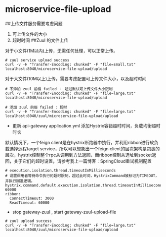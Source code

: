 # microservice-file-upload

##上传文件服务需要考虑问题
  1. 可上传文件的大小
  2. 超时时间
##Zuul 的文件上传



对于小文件(1M以内)上传，无需任何处理，可以正常上传。
``` 
# zuul service upload success
curl -v -H "Transfer-Encoding: chunked" -F "file=small.txt" localhost:8040/microservice-file-upload/upload 
```
对于大文件(10M以上)上传，需要考虑配置可上传文件大小，以及超时时间
```
# 不添加 zuul 前缀 failed ： 超过默认可上传文件大小限制
curl -v -H "Transfer-Encoding: chunked" -F "file=large.txt" localhost:8040/microservice-file-upload/upload

# 添加 zuul 前缀 failed : 超时
curl -v -H "Transfer-Encoding: chunked" -F "file=large.txt" localhost:8040/zuul/microservice-file-upload/upload
```
- 更新 api-gateway application.yml 添加Hystrix容错超时时间，负载均衡超时时长


默认情况下，一个feign client是在hystrix断路器中执行，并利用ribbon进行软负载选择远程target service，所以可以想象出一个feign client的层次架构是包裹的层次，hystrix控制整个rpc从调用到方法返回，而ribbon控制从选址到socket返回，关于它们的超时设置，请参考我上一篇博客：SpringCloud重试机制配置


```
# execution.isolation.thread.timeoutInMilliseconds
# 设置调用者等待命令执行的超时限制，超过此时间，HystrixCommand被标记为TIMEOUT，并执行回退逻辑。
hystrix.command.default.execution.isolation.thread.timeoutInMilliseconds: 60000
ribbon:
  ConnectTimeout: 3000
  ReadTimeout: 60000
```

- stop gateway-zuul , start gateway-zuul-upload-file 
```
# zuul upload success
curl -v -H "Transfer-Encoding: chunked" -F "file=large.txt" localhost:8040/zuul/microservice-file-upload/upload
```

